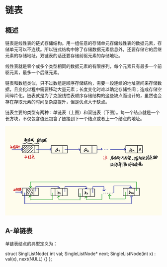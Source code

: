 # 链表

## 概述
链表是线性表的链式存储结构。用一组任意的存储单元存储线性表的数据元素，存储单元可以不连续。所以链式结构中除了存储数据元素信息外，还要存储它的后继元素的存储地址，双链表的话还要存储前驱元素的存储地址。

线性表就是零个或多个类型相同的数据元素的有限序列，每个元素只有最多一个前驱元素，最多一个后继元素。

链表和数组类似，只不过数组是顺序存储结构，需要一段连续的地址空间来存储数据，且变化过程中需要移动大量元素；长度变化时难以确定存储空间；造成存储空间碎片化。链表就是为了克服线性表顺序存储结构的这些缺点而设计的，虽然也会存在存取元素的时间复杂度提升，但是优点大于缺点。

链表主要的类型有两种：单链表（上图）和双链表（下图）。每一个结点就是一个长方块，不仅包含值还包含了链接到下一个结点或者上一个结点的地址。

![链表示例图](../images/listexample.png)

## A-单链表

单链表结点的典型定义为：


  struct SinglListNode{
    int val;
    SingleListNode* next;
    SingleListNode(int x) : val(x), next(NULL) {}
  };
